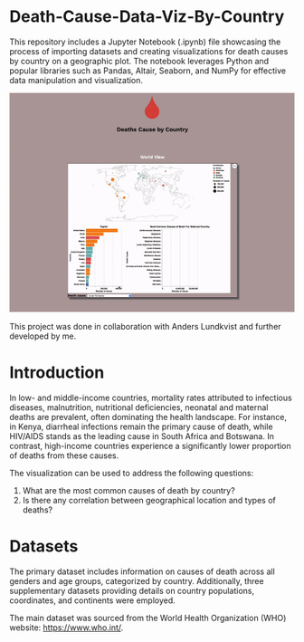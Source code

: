 # Death-Cause-Data-Viz-By-Country

This repository includes a Jupyter Notebook (.ipynb) file showcasing the process of importing datasets and creating visualizations for death causes by country on a geographic plot. The notebook leverages Python and popular libraries such as Pandas, Altair, Seaborn, and NumPy for effective data manipulation and visualization.

![demo](demo.gif)

This project was done in collaboration with Anders Lundkvist and further developed by me.

# Introduction 

In low- and middle-income countries, mortality rates attributed to infectious diseases, malnutrition, nutritional deficiencies, neonatal and maternal deaths are prevalent, often dominating the health landscape. For instance, in Kenya, diarrheal infections remain the primary cause of death, while HIV/AIDS stands as the leading cause in South Africa and Botswana. In contrast, high-income countries experience a significantly lower proportion of deaths from these causes.

The visualization can be used to address the following questions:

1. What are the most common causes of death by country?
2. Is there any correlation between geographical location and types of deaths?

# Datasets

The primary dataset includes information on causes of death across all genders and age groups, categorized by country. Additionally, three supplementary datasets providing details on country populations, coordinates, and continents were employed. 

The main dataset was sourced from the World Health Organization (WHO) website: https://www.who.int/.
